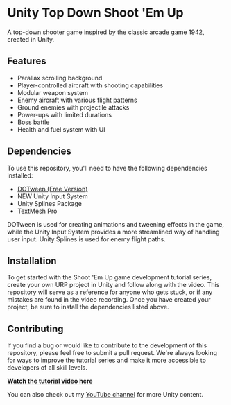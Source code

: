 # Unity Top Down Shoot 'Em Up

A top-down shooter game inspired by the classic arcade game 1942, created in Unity.

## Features

- Parallax scrolling background
- Player-controlled aircraft with shooting capabilities
- Modular weapon system
- Enemy aircraft with various flight patterns
- Ground enemies with projectile attacks
- Power-ups with limited durations
- Boss battle
- Health and fuel system with UI

## Dependencies

To use this repository, you'll need to have the following dependencies installed:

- [DOTween (Free Version)](https://assetstore.unity.com/packages/tools/animation/dotween-hotween-v2-27676)
- NEW Unity Input System
- Unity Splines Package
- TextMesh Pro

DOTween is used for creating animations and tweening effects in the game, while the Unity Input System provides a more streamlined way of handling user input. Unity Splines is used
for enemy flight paths.

## Installation

To get started with the Shoot 'Em Up game development tutorial series, create your own URP project in Unity and follow along with the video. This repository will serve as a reference for anyone who gets stuck, or if any mistakes are found in the video recording. Once you have created your project, be sure to install the dependencies listed above.

## Contributing

If you find a bug or would like to contribute to the development of this repository, please feel free to submit a pull request. We're always looking for ways to improve the tutorial series and make it more accessible to developers of all skill levels.

[**Watch the tutorial video here**](https://www.youtube.com/watch?v=XzgTl6MPz-E)

You can also check out my [YouTube channel](https://www.youtube.com/@git-amend?sub_confirmation=1) for more Unity content.
